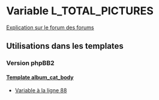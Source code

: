 # Variable L_TOTAL_PICTURES
[Explication sur le forum des forums](http://forum.forumactif.com/t294113-listing-des-variables#L_TOTAL_PICTURES)

## Utilisations dans les templates

### Version phpBB2

#### [Template album_cat_body](subsilver/album_cat_body.md)
* [Variable à la ligne 88](../subsilver/album_cat_body.tpl#L88)